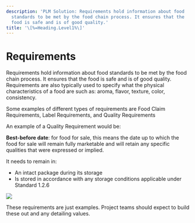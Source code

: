 ```yaml
---
description: 'PLM Solution: Requirements hold information about food
  standards to be met by the food chain process. It ensures that the
  food is safe and is of good quality.'
title: '\[%=Heading.Level1%\]'
---
```


Requirements
============

Requirements hold information about food standards to be met by the food
chain process. It ensures that the food is safe and is of good quality.
Requirements are also typically used to specify what the physical
characteristics of a food are such as: aroma, flavor, texture, color,
consistency.

Some examples of different types of requirements are Food Claim
Requirements, Label Requirements, and Quality Requirements

An example of a Quality Requirement would be:

**Best-before date**: for food for sale, this means the date up to which
the food for sale will remain fully marketable and will retain any
specific qualities that were expressed or implied.

It needs to remain in:

-   An intact package during its storage
-   Is stored in accordance with any storage conditions applicable under
    Standard 1.2.6

![](../../../../Resources/Images/Solution%20Enablement/PLM/Requirements1.png)

These requirements are just examples. Project teams should expect to
build these out and any detailing values.
